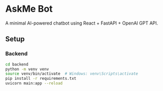 # AskMe Bot

A minimal AI-powered chatbot using React + FastAPI + OpenAI GPT API.

## Setup

### Backend
```bash
cd backend
python -m venv venv
source venv/bin/activate  # Windows: venv\Scripts\activate
pip install -r requirements.txt
uvicorn main:app --reload
